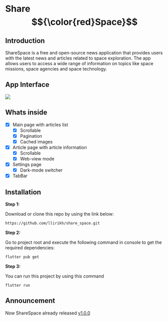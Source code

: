 # Share$${\color{red}Space}$$

## Introduction

ShareSpace is a free and open-source news application that provides users with the latest news and articles related to space exploration. The app allows users to access a wide range of information on topics like space missions, space agencies and space technology.

## App Interface

<img src="release/screenshots/common/common.png" width="auto" height="auto">

## Whats inside

- [x] Main page with articles list
  - [x] Scrollable
  - [x] Pagination 
  - [x] Cached images
- [x] Article page with article information
  - [x] Scrollable
  - [x] Web-view mode
- [x] Settings page
  - [x] Dark-mode switcher
- [x] TabBar 

## Installation

**Step 1:**

Download or clone this repo by using the link below:

```
https://github.com/llirikh/share_space.git
```

**Step 2:**

Go to project root and execute the following command in console to get the required dependencies:

```
flutter pub get 
```

**Step 3:**

You can run this project by using this command

```
flutter run
```

## Announcement

Now ShareSpace already released [v1.0.0](https://github.com/llirikh/share_space/releases/download/v1.0.0/app-release.apk)